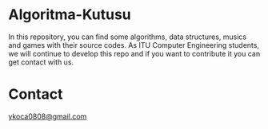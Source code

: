 # Algoritma-Kutusu

In this repository, you can find some algorithms, data structures, musics and games with their source codes. As ITU Computer Engineering students, we will continue to develop this repo and if you want to contribute it you can get contact with us. 

# Contact
ykoca0808@gmail.com
